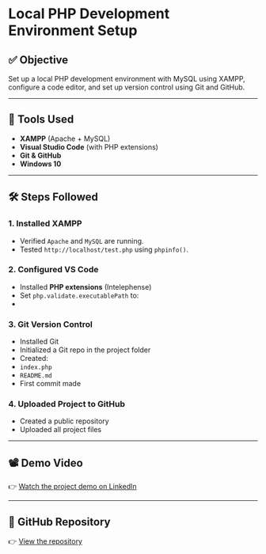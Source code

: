 # Local PHP Development Environment Setup

## ✅ Objective
Set up a local PHP development environment with MySQL using XAMPP, configure a code editor, and set up version control using Git and GitHub.

---

## 🔧 Tools Used
- **XAMPP** (Apache + MySQL)
- **Visual Studio Code** (with PHP extensions)
- **Git & GitHub**
- **Windows 10**

---

## 🛠️ Steps Followed

### 1. Installed XAMPP
- Verified `Apache` and `MySQL` are running.
- Tested `http://localhost/test.php` using `phpinfo()`.

### 2. Configured VS Code
- Installed **PHP extensions** (Intelephense)
- Set `php.validate.executablePath` to:
- 
### 3. Git Version Control
- Installed Git
- Initialized a Git repo in the project folder
- Created:
- `index.php`
- `README.md`
- First commit made

### 4. Uploaded Project to GitHub
- Created a public repository
- Uploaded all project files

---

## 📽️ Demo Video
👉 [Watch the project demo on LinkedIn](<INSERT_VIDEO_LINK>)

---

## 📁 GitHub Repository
👉 [View the repository](<INSERT_REPO_LINK>)

